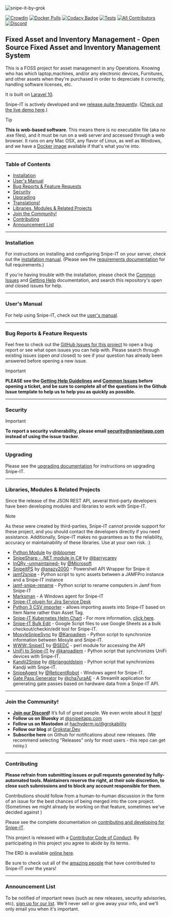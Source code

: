 ![snipe-it-by-grok](https://github.com/snipe/snipe-it/assets/197404/b515673b-c7c8-4d9a-80f5-9fa58829a602)

[![Crowdin](https://d322cqt584bo4o.cloudfront.net/snipe-it/localized.svg)](https://crowdin.com/project/snipe-it) [![Docker Pulls](https://img.shields.io/docker/pulls/snipe/snipe-it.svg)](https://hub.docker.com/r/snipe/snipe-it/) [![Codacy Badge](https://app.codacy.com/project/badge/Grade/553ce52037fc43ea99149785afcfe641)](https://app.codacy.com/gh/snipe/snipe-it/dashboard?utm_source=gh&utm_medium=referral&utm_content=&utm_campaign=Badge_grade) [![Tests](https://github.com/snipe/snipe-it/actions/workflows/tests.yml/badge.svg)](https://github.com/snipe/snipe-it/actions/workflows/tests.yml)
[![All Contributors](https://img.shields.io/badge/all_contributors-331-orange.svg?style=flat-square)](#contributing) [![Discord](https://badgen.net/badge/icon/discord?icon=discord&label)](https://discord.gg/yZFtShAcKk)

## Fixed Asset and Inventory Management - Open Source Fixed Asset and Inventory Management System

This is a FOSS project for asset management in any Operations. Knowing who has which laptop,machines, and/or any electronic devices, Furnitures, and other assets when they're purchased in order to depreciate it correctly, handling software licenses, etc.

It is built on [Laravel 10](http://laravel.com).

Snipe-IT is actively developed and we [release quite frequently](https://github.com/snipe/snipe-it/releases). ([Check out the live demo here](https://snipeitapp.com/demo/).)

> [!TIP]
> __This is web-based software__. This means there is no executable file (aka no .exe files), and it must be run on a web server and accessed through a web browser. It runs on any Mac OSX, any flavor of Linux, as well as Windows, and we have a [Docker image](https://snipe-it.readme.io/docs/docker) available if that's what you're into.

-----

### Table of Contents
* [Installation](#installation)
* [User's Manual](#users-manual)
* [Bug Reports & Feature Requests](#bug-reports--feature-requests)
* [Security](#security)
* [Upgrading](#upgrading)
* [Translations!](#translations-)
* [Libraries, Modules & Related Projects](#libraries-modules--related-projects)
* [Join the Community!](#join-the-community)
* [Contributing](#contributing)
* [Announcement List](#announcement-list)


-----

### Installation

For instructions on installing and configuring Snipe-IT on your server, check out the [installation manual](https://snipe-it.readme.io/docs). (Please see the [requirements documentation](https://snipe-it.readme.io/docs/requirements) for full requirements.)

If you're having trouble with the installation, please check the [Common Issues](https://snipe-it.readme.io/docs/common-issues) and [Getting Help](https://snipe-it.readme.io/docs/getting-help) documentation, and search this repository's open *and* closed issues for help.

-----
### User's Manual
For help using Snipe-IT, check out the [user's manual](https://snipe-it.readme.io/docs/overview).

-----
### Bug Reports & Feature Requests

Feel free to check out the [GitHub Issues for this project](https://github.com/snipe/snipe-it/issues) to open a bug report or see what open issues you can help with. Please search through existing issues (open *and* closed) to see if your question has already been answered before opening a new issue.

> [!IMPORTANT]  
> **PLEASE see the [Getting Help Guidelines](https://snipe-it.readme.io/docs/getting-help) and [Common Issues](https://snipe-it.readme.io/docs/common-issues) before opening a ticket, and be sure to complete all of the questions in the Github Issue template to help us to help you as quickly as possible.**

-----

### Security

> [!IMPORTANT]
> **To report a security vulnerability, please email security@snipeitapp.com instead of using the issue tracker.**
-----


### Upgrading

Please see the [upgrading documentation](https://snipe-it.readme.io/docs/upgrading) for instructions on upgrading Snipe-IT.

------

### Libraries, Modules & Related Projects

Since the release of the JSON REST API, several third-party developers have been developing modules and libraries to work with Snipe-IT.  

> [!NOTE]  
> As these were created by third-parties, Snipe-IT cannot provide support for these project, and you should contact the developers directly if you need assistance. Additionally, Snipe-IT makes no guarantees as to the reliability, accuracy or maintainability of these libraries. Use at your own risk. :)

- [Python Module](https://github.com/jbloomer/SnipeIT-PythonAPI) by [@jbloomer](https://github.com/jbloomer)
- [SnipeSharp - .NET module in C#](https://github.com/barrycarey/SnipeSharp) by [@barrycarey](https://github.com/barrycarey)
- [InQRy -unmaintained-](https://github.com/Microsoft/InQRy) by [@Microsoft](https://github.com/Microsoft)
- [SnipeitPS](https://github.com/snazy2000/SnipeitPS) by [@snazy2000](https://github.com/snazy2000) - Powershell API Wrapper for Snipe-it
- [jamf2snipe](https://github.com/grokability/jamf2snipe) - Python script to sync assets between a JAMFPro instance and a Snipe-IT instance
- [jamf-snipe-rename](https://macblog.org/jamf-snipe-rename/) - Python script to rename computers in Jamf from Snipe-IT
- [Marksman](https://github.com/Scope-IT/marksman) - A Windows agent for Snipe-IT
- [Snipe-IT plugin for Jira Service Desk](https://marketplace.atlassian.com/apps/1220964/snipe-it-for-jira)
- [Python 3 CSV importer](https://github.com/gastamper/snipeit-csvimporter) - allows importing assets into Snipe-IT based on Item Name rather than Asset Tag.
- [Snipe-IT Kubernetes Helm Chart](https://github.com/t3n/helm-charts/tree/master/snipeit) - For more information, [click here](https://hub.helm.sh/charts/t3n/snipeit).
- [Snipe-IT Bulk Edit](https://github.com/bricelabelle/snipe-it-bulkedit) - Google Script files to use Google Sheets as a bulk checkout/checkin/edit tool for Snipe-IT.
- [MosyleSnipeSync](https://github.com/RodneyLeeBrands/MosyleSnipeSync) by [@Karpadiem](https://github.com/Karpadiem) - Python script to synchronize information between Mosyle and Snipe-IT.
- [WWW::SnipeIT](https://github.com/SEDC/perl-www-snipeit) by [@SEDC](https://github.com/SEDC) - perl module for accessing the API
- [UniFi to Snipe-IT](https://github.com/RodneyLeeBrands/UnifiSnipeSync) by [@karpadiem](https://github.com/karpadiem) - Python script that synchronizes UniFi devices with Snipe-IT.
- [Kandji2Snipe](https://github.com/grokability/kandji2snipe) by [@briangoldstein](https://github.com/briangoldstein) - Python script that synchronizes Kandji with Snipe-IT.
- [SnipeAgent](https://github.com/ReticentRobot/SnipeAgent) by [@ReticentRobot](https://github.com/ReticentRobot) - Windows agent for Snipe-IT.
- [Gate Pass Generator](https://github.com/cha7uraAE/snipe-it-gate-pass-system) by [@cha7uraAE](https://github.com/cha7uraAE) - A Streamlit application for generating gate passes based on hardware data from a Snipe-IT API.

-----

### Join the Community!

- **[Join our Discord](https://discord.gg/yZFtShAcKk)!** It’s full of great people. We even wrote about it [here](https://grokstar.dev/culture/2024/06/the-unlikely-rise-of-discord-as-a-support-channel/)!
- **Follow us on Bluesky** at [@snipeitapp.com](https://bsky.app/profile/snipeitapp.com)
- **Follow us on Mastodon** at [hachyderm.io/@grokability](https://hachyderm.io/@grokability)
- **Follow our blog** at [Grokstar.Dev](https://grokstar.dev)
- **Subscribe here** on Github for notifications about new releases. (We recommend selecting "Releases" only for most users - this repo can get noisy.)

-----

### Contributing

**Please refrain from submitting issues or pull requests generated by fully-automated tools. Maintainers reserve the right, at their sole discretion, to close such submissions and to block any account responsible for them.** 

Contributions should follow from a human-to-human discussion in the form of an issue for the best chances of being merged into the core project. (Sometimes we might already be working on that feature, sometimes we've decided against )

Please see the complete documentation on [contributing and developing for Snipe-IT](https://snipe-it.readme.io/docs/contributing-overview).

This project is released with a [Contributor Code of Conduct](CODE_OF_CONDUCT.md). By participating in this project you agree to abide by its terms.

The ERD is available [online here](https://drawsql.app/templates/snipe-it).

Be sure to check out all of the [amazing people](CONTRIBUTORS.md) that have contributed to Snipe-IT over the years!

------
### Announcement List

To be notified of important news (such as new releases, security advisories, etc), [sign up for our list](http://eepurl.com/XyZKz). We'll never sell or give away your info, and we'll only email you when it's important.


